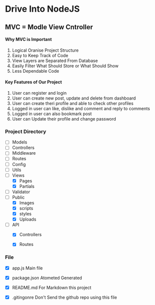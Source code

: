 # Drive Into NodeJS

## MVC = Modle View Cntroller

#### Why MVC is Important
01. Logical Oranise Project Structure
02. Easy to Keep Track of Code
03. View Layers are Separated From Database
04. Easily Filter What Should Store or What Should Show
05. Less Dependable Code

#### Key Features of Our Project
01. User can register and login
02. User can create new post, update and delete from dashboard
03. User can create theri profile and able to check other profiles
04. Logged in user can like, dislike and comment and reply to comments
05. Logged in user can also bookmark post
06. User can Update their profile and change password



### Project Directory
- [ ] Models
- [ ] Controllers
- [ ] Middleware
- [ ] Routes
- [ ] Config
- [ ] Utils
- [ ] Views
    - [x] Pages
    - [x] Partials
- [ ] Validator
- [ ] Public
    - [x] Images
    - [x] scripts
    - [x] styles
    - [x] Uploads
- [ ] API
    - [x] Controllers
    - [x] Routes




### File
- [x] app.js Main file
- [x] package.json Atometed Generated
- [x] README.md For Markdown  this project
- [x] .gitingonre Don't Send the github repo using this file

